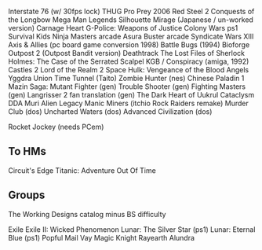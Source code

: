 
Interstate 76 (w/ 30fps lock)
THUG Pro
Prey 2006
Red Steel 2
Conquests of the Longbow
Mega Man Legends
Silhouette Mirage (Japanese / un-worked version)
Carnage Heart
G-Police: Weapons of Justice
Colony Wars ps1
Survival Kids
Ninja Masters arcade
Asura Buster arcade
Syndicate Wars
XIII
Axis & Allies (pc board game conversion 1998)
Battle Bugs (1994)
Bioforge
Outpost 2 (Outpost Bandit version)
Deathtrack
The Lost Files of Sherlock Holmes: The Case of the Serrated Scalpel
KGB / Conspiracy (amiga, 1992)
Castles 2
Lord of the Realm 2
Space Hulk: Vengeance of the Blood Angels
Yggdra Union
Time Tunnel (Taito)
Zombie Hunter (nes)
Chinese Paladin 1
Mazin Saga: Mutant Fighter (gen)
Trouble Shooter (gen)
Fighting Masters (gen)
Langrisser 2 fan translation (gen)
The Dark Heart of Uukrul
Cataclysm DDA
Muri
Alien Legacy
Manic Miners (itchio Rock Raiders remake)
Murder Club (dos)
Uncharted Waters (dos)
Advanced Civilization (dos)

Rocket Jockey (needs PCem)


## To HMs
Circuit's Edge
Titanic: Adventure Out Of Time


## Groups

The Working Designs catalog minus BS difficulty

Exile
Exile II: Wicked Phenomenon
Lunar: The Silver Star (ps1)
Lunar: Eternal Blue (ps1)
Popful Mail
Vay
Magic Knight Rayearth
Alundra
